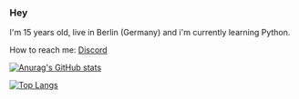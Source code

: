 ### Hey

<!--
**unterflieger/unterflieger** is a ✨ _special_ ✨ repository because its `README.md` (this file) appears on your GitHub profile.

Here are some ideas to get you started:

- 🔭 I’m currently working on ...
- 🌱 I’m currently learning ...
- 👯 I’m looking to collaborate on ...
- 🤔 I’m looking for help with ...
- 💬 Ask me about ...
- 📫 How to reach me: ...
- 😄 Pronouns: ...
- ⚡ Fun fact: ...
-->

I'm 15 years old, live in Berlin (Germany) and i'm currently learning Python.

How to reach me: [Discord](discord.com/users/307528055516168206)
    


[![Anurag's GitHub stats](https://github-readme-stats.vercel.app/api?username=unterflieger&count_private=true)](https://github.com/anuraghazra/github-readme-stats)

[![Top Langs](https://github-readme-stats.vercel.app/api/top-langs/?username=unterflieger)](https://github.com/anuraghazra/github-readme-stats)
